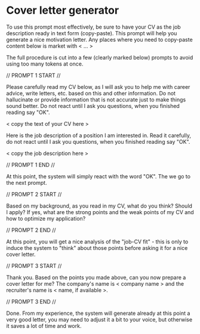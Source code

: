 # Cover letter generator

To use this prompt most effectively, be sure to have your CV as the job description ready in text form (copy-paste). This prompt
will help you generate a nice motivation letter. Any places where you need to copy-paste content below is market with < ... >

The full procedure is cut into a few (clearly marked below) prompts to avoid using too many tokens at once.


// PROMPT 1 START //

Please carefully read my CV below, as I will ask you to help me with career advice, write letters, etc. based on this and other information. 
Do not hallucinate or provide information that is not accurate just to make things sound better. Do not react until I ask you questions, when you finished reading say "OK".

< copy the text of your CV here >

Here is the job description of a position I am interested in. Read it carefully, do not react until I 
ask you questions, when you finished reading say "OK".

< copy the job description here >

// PROMPT 1 END //

At this point, the system will simply react with the word "OK". The we go to the next prompt.

// PROMPT 2 START //

Based on my background, as you read in my CV, what do you think? Should I apply? If yes, what are the strong points and the weak points of my CV and how to optimize my application?

// PROMPT 2 END //

At this point, you will get a nice analysis of the "job-CV fit" - this is only to induce the system to "think" about those points before asking it for a nice cover letter.

// PROMPT 3 START //

Thank you. Based on the points you made above, can you now prepare a cover letter for me?
The company's name is < company name > and the recruiter's name is < name, if available >.

// PROMPT 3 END //

Done. From my experience, the system will generate already at this point a very good letter, you may need to adjust it a bit to your voice, but otherwise it saves a lot of
time and work.



